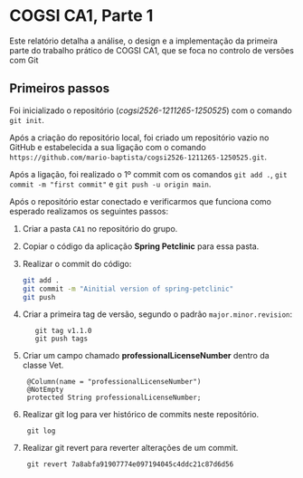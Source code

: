 # COGSI CA1, Parte 1

Este relatório detalha a análise, o design e a implementação da primeira parte do trabalho prático de COGSI CA1, que se foca no controlo de versões com Git

## Primeiros passos

Foi inicializado o repositório (*cogsi2526-1211265-1250525*) com o comando ```git init```. 

Após a criação do repositório local, foi criado um repositório vazio no GitHub e estabelecida a sua ligação com o comando ```https://github.com/mario-baptista/cogsi2526-1211265-1250525.git```.

Após a ligação, foi realizado o 1º commit com os comandos ```git add .```, ```git commit -m "first commit"``` e ```git push -u origin main```.

Após o repositório estar conectado e verificarmos que funciona como esperado realizamos os seguintes passos:

1. Criar a pasta `CA1` no repositório do grupo.  
2. Copiar o código da aplicação **Spring Petclinic** para essa pasta.  
3. Realizar o commit do código:  
   ```bash
   git add .
   git commit -m "Ainitial version of spring-petclinic"
   git push
4. Criar a primeira tag de versão, segundo o padrão ```major.minor.revision```:
   ```
      git tag v1.1.0
      git push tags
    ```
5. Criar um campo chamado **professionalLicenseNumber** dentro da classe Vet.
   ```
    @Column(name = "professionalLicenseNumber")
    @NotEmpty
    protected String professionalLicenseNumber;
    ```
    

6. Realizar git log para ver histórico de commits neste repositório.
   ```
    git log 
   ```

7. Realizar git revert para reverter alterações de um commit.
   ```
    git revert 7a8abfa91907774e097194045c4ddc21c87d6d56
   ```
